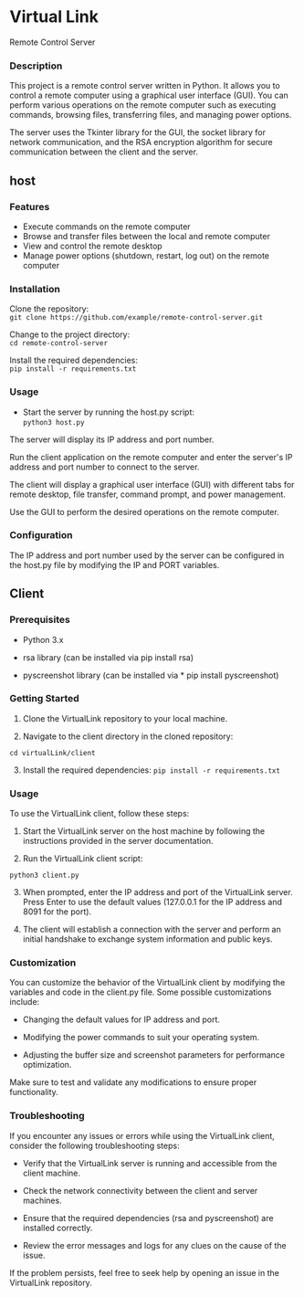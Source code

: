 # Virtual Link
Remote Control Server  
  
### Description
This project is a remote control server written in Python. It allows you to control a remote computer using a graphical user interface (GUI). You can perform various operations on the remote computer such as executing commands, browsing files, transferring files, and managing power options.  
  
The server uses the Tkinter library for the GUI, the socket library for network communication, and the RSA encryption algorithm for secure communication between the client and the server.  
## host

### Features
* Execute commands on the remote computer  
* Browse and transfer files between the local and remote computer  
* View and control the remote desktop  
* Manage power options (shutdown, restart, log out) on the remote computer  

### Installation  
Clone the repository:  
```git clone https://github.com/example/remote-control-server.git```

Change to the project directory:  
```cd remote-control-server```

Install the required dependencies:  
```pip install -r requirements.txt```

### Usage  
* Start the server by running the host.py script:  
```python3 host.py```

The server will display its IP address and port number.  
  
Run the client application on the remote computer and enter the server's IP address and port number to connect to the server.  
  
The client will display a graphical user interface (GUI) with different tabs for remote desktop, file transfer, command prompt, and power management.  
  
Use the GUI to perform the desired operations on the remote computer.  
  
### Configuration  
The IP address and port number used by the server can be configured in the host.py file by modifying the IP and PORT variables.  

## Client 
### Prerequisites

* Python 3.x

* rsa library (can be installed via pip install rsa)

* pyscreenshot library (can be installed via * pip install pyscreenshot)

### Getting Started
1. Clone the VirtualLink repository to your local machine.

2. Navigate to the client directory in the cloned repository:

```cd virtualLink/client```

3. Install the required dependencies:
```pip install -r requirements.txt```
### Usage

To use the VirtualLink client, follow these steps:

1. Start the VirtualLink server on the host machine by following the instructions provided in the server documentation.

2. Run the VirtualLink client script:

```python3 client.py```

3. When prompted, enter the IP address and port of the VirtualLink server. Press Enter to use the default values (127.0.0.1 for the IP address and 8091 for the port).

4. The client will establish a connection with the server and perform an initial handshake to exchange system information and public keys.

### Customization

You can customize the behavior of the VirtualLink client by modifying the variables and code in the client.py file. Some possible customizations include:

* Changing the default values for IP address and port.

* Modifying the power commands to suit your operating system.

* Adjusting the buffer size and screenshot parameters for performance optimization.

Make sure to test and validate any modifications to ensure proper functionality.

### Troubleshooting

If you encounter any issues or errors while using the VirtualLink client, consider the following troubleshooting steps:

* Verify that the VirtualLink server is running and accessible from the client machine.

* Check the network connectivity between the client and server machines.

* Ensure that the required dependencies (rsa and pyscreenshot) are installed correctly.

* Review the error messages and logs for any clues on the cause of the issue.

If the problem persists, feel free to seek help by opening an issue in the VirtualLink repository.
